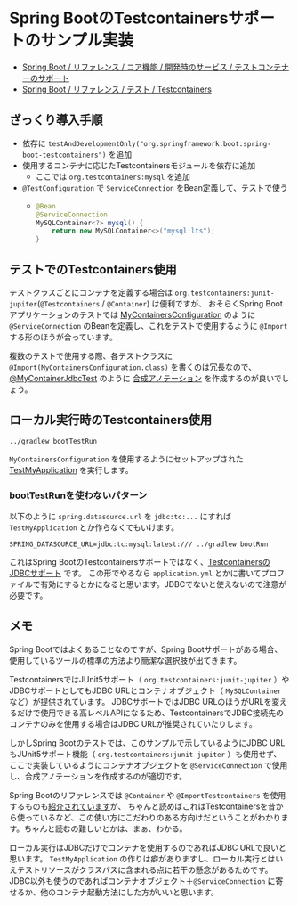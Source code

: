 # Spring BootのTestcontainersサポートのサンプル実装

- [Spring Boot / リファレンス / コア機能 / 開発時のサービス / テストコンテナーのサポート](https://spring.pleiades.io/spring-boot/reference/features/dev-services.html#features.dev-services.testcontainers)
- [Spring Boot / リファレンス / テスト / Testcontainers](https://spring.pleiades.io/spring-boot/reference/testing/testcontainers.html)

## ざっくり導入手順

- 依存に `testAndDevelopmentOnly("org.springframework.boot:spring-boot-testcontainers")` を追加
- 使用するコンテナに応じたTestcontainersモジュールを依存に追加
    - ここでは `org.testcontainers:mysql` を追加
- `@TestConfiguration` で `ServiceConnection` をBean定義して、テストで使う
  - ```java
    @Bean
    @ServiceConnection
    MySQLContainer<?> mysql() {
        return new MySQLContainer<>("mysql:lts");
    }
    ```

## テストでのTestcontainers使用

テストクラスごとにコンテナを定義する場合は `org.testcontainers:junit-jupiter`(`@Testcontainers` / `@Container`) は便利ですが、
おそらくSpring Bootアプリケーションのテストでは [MyContainersConfiguration](./src/test/java/dev/irof/app/MyContainersConfiguration.java) のように
`@ServiceConnection` のBeanを定義し、これをテストで使用するように `@Import` する形のほうが合っています。

複数のテストで使用する際、各テストクラスに `@Import(MyContainersConfiguration.class)` を書くのは冗長なので、
[@MyContainerJdbcTest](./src/test/java/dev/irof/app/MyContainerJdbcTest.java) のように
[合成アノテーション](https://spring.pleiades.io/spring-framework/reference/core/beans/classpath-scanning.html#beans-meta-annotations) を作成するのが良いでしょう。

## ローカル実行時のTestcontainers使用

```shell
../gradlew bootTestRun
```

`MyContainersConfiguration` を使用するようにセットアップされた [TestMyApplication](./src/test/java/dev/irof/app/TestMyApplication.java) を実行します。


### bootTestRunを使わないパターン

以下のように `spring.datasource.url` を `jdbc:tc:...` にすれば `TestMyApplication` とか作らなくてもいけます。

```shell
SPRING_DATASOURCE_URL=jdbc:tc:mysql:latest:/// ../gradlew bootRun
```

これはSpring BootのTestcontainersサポートではなく、[TestcontainersのJDBCサポート](https://java.testcontainers.org/modules/databases/jdbc/) です。
この形でやるなら `application.yml` とかに書いてプロファイルで有効にするとかになると思います。JDBCでないと使えないので注意が必要です。

## メモ

Spring Bootではよくあることなのですが、Spring Bootサポートがある場合、使用しているツールの標準の方法より簡潔な選択肢が出てきます。

TestcontainersではJUnit5サポート（ `org.testcontainers:junit-jupiter` ）やJDBCサポートとしてもJDBC URLとコンテナオブジェクト（ `MySQLContainer` など）が提供されています。
JDBCサポートではJDBC URLのほうがURLを変えるだけで使用できる高レベルAPIになるため、TestcontainersでJDBC接続先のコンテナのみを使用する場合はJDBC URLが推奨されていたりします。

しかしSpring Bootのテストでは、このサンプルで示しているようにJDBC URLもJUnit5サポート機能（ `org.testcontainers:junit-jupiter` ）も使用せず、
ここで実装しているようにコンテナオブジェクトを `@ServiceConnection` で使用し、合成アノテーションを作成するのが適切です。

Spring Bootのリファレンスでは `@Container` や `@ImportTestcontainers` を使用するものも[紹介されています](https://spring.pleiades.io/spring-boot/reference/features/dev-services.html#features.dev-services.testcontainers.at-development-time.importing-container-declarations)が、
ちゃんと読めばこれはTestcontainersを昔から使っているなど、この使い方にこだわりのある方向けだということがわかります。ちゃんと読むの難しいとかは、まぁ、わかる。

ローカル実行はJDBCだけでコンテナを使用するのであればJDBC URLで良いと思います。
`TestMyApplication` の作りは癖がありますし、ローカル実行とはいえテストリソースがクラスパスに含まれる点に若干の懸念があるためです。
JDBC以外も使うのであればコンテナオブジェクト＋`@ServiceConnection` に寄せるか、他のコンテナ起動方法にした方がいいと思います。

